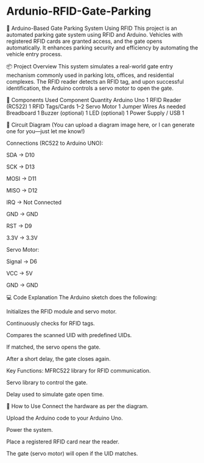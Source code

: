 # Ardunio-RFID-Gate-Parking
🚗 Arduino-Based Gate Parking System Using RFID
This project is an automated parking gate system using RFID and Arduino. Vehicles with registered RFID cards are granted access, and the gate opens automatically. It enhances parking security and efficiency by automating the vehicle entry process.

📦 Project Overview
This system simulates a real-world gate entry mechanism commonly used in parking lots, offices, and residential complexes. The RFID reader detects an RFID tag, and upon successful identification, the Arduino controls a servo motor to open the gate.

🔧 Components Used
Component	Quantity
Arduino Uno	1
RFID Reader (RC522)	1
RFID Tags/Cards	1–2
Servo Motor	1
Jumper Wires	As needed
Breadboard	1
Buzzer (optional)	1
LED (optional)	1
Power Supply / USB	1

🔌 Circuit Diagram
(You can upload a diagram image here, or I can generate one for you—just let me know!)

Connections (RC522 to Arduino UNO):

SDA → D10

SCK → D13

MOSI → D11

MISO → D12

IRQ → Not Connected

GND → GND

RST → D9

3.3V → 3.3V

Servo Motor:

Signal → D6

VCC → 5V

GND → GND

💻 Code Explanation
The Arduino sketch does the following:

Initializes the RFID module and servo motor.

Continuously checks for RFID tags.

Compares the scanned UID with predefined UIDs.

If matched, the servo opens the gate.

After a short delay, the gate closes again.

Key Functions:
MFRC522 library for RFID communication.

Servo library to control the gate.

Delay used to simulate gate open time.

🚀 How to Use
Connect the hardware as per the diagram.

Upload the Arduino code to your Arduino Uno.

Power the system.

Place a registered RFID card near the reader.

The gate (servo motor) will open if the UID matches.

